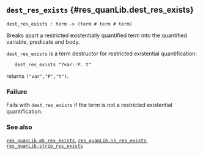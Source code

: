 ## `dest_res_exists` {#res_quanLib.dest_res_exists}


```
dest_res_exists : term -> (term # term # term)
```



Breaks apart a restricted existentially quantified term into
the quantified variable, predicate and body.


`dest_res_exists` is a term destructor for restricted existential
quantification:
    
       dest_res_exists "?var::P. t"
    
returns `("var","P","t")`.

### Failure

Fails with `dest_res_exists` if the term is not a restricted
existential quantification.

### See also

[`res_quanLib.mk_res_exists`](#res_quanLib.mk_res_exists), [`res_quanLib.is_res_exists`](#res_quanLib.is_res_exists), [`res_quanLib.strip_res_exists`](#res_quanLib.strip_res_exists)

